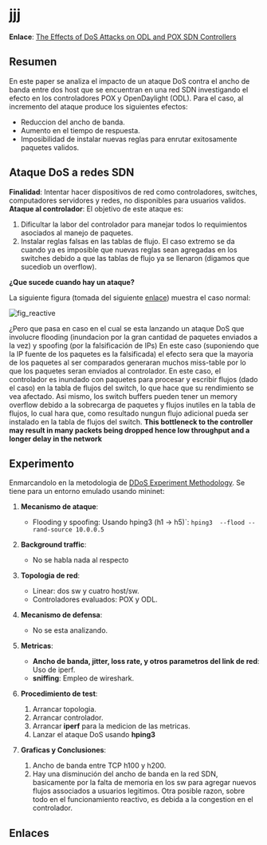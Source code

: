 # jjj #

**Enlace**: [The Effects of DoS Attacks on ODL and POX SDN Controllers](https://ieeexplore.ieee.org/document/8080058)

## Resumen ##

En este paper se analiza el impacto de un ataque DoS contra el ancho de banda entre dos host que se encuentran en una red SDN 
investigando el efecto en los controladores POX y OpenDaylight (ODL). Para el caso, al incremento del ataque produce los siguientes efectos:
* Reduccion del ancho de banda.
* Aumento en el tiempo de respuesta.
* Imposibilidad de instalar nuevas reglas para enrutar exitosamente paquetes validos.

## Ataque DoS a redes SDN ##
**Finalidad**: Intentar hacer dispositivos de red como controladores, switches, computadores servidores y redes, no disponibles para usuarios validos.
**Ataque al controlador**: El objetivo de este ataque es:
1. Dificultar la labor del controlador para manejar todos lo requimientos asociados al manejo de paquetes.
2. Instalar reglas falsas en las tablas de flujo. El caso extremo se da cuando ya es imposible que nuevas reglas sean agregadas en los switches debido a que las tablas de flujo ya se llenaron (digamos que sucediob un overflow). 


**¿Que sucede cuando hay un ataque?**

La siguiente figura (tomada del siguiente [enlace](https://www.mdpi.com/1999-5903/6/2/302/htm)) muestra el caso normal:

![fig_reactive](https://www.mdpi.com/futureinternet/futureinternet-06-00302/article_deploy/html/images/futureinternet-06-00302-g010-1024.png)

¿Pero que pasa en caso en el cual se esta lanzando un ataque DoS que involucre flooding (inundacion por la gran cantidad de paquetes enviados a la vez) y spoofing (por la falsificación de IPs) En este caso (suponiendo que la IP fuente de los paquetes es la falsificada) el efecto sera que la mayoria de los paquetes al ser comparados generaran muchos miss-table por lo que los paquetes seran enviados al controlador. En este caso, el controlador es inundado con paquetes para procesar y escribir flujos (dado el caso) en la tabla de flujos del switch, lo que hace que su rendimiento se vea afectado. Asi mismo, los switch buffers pueden tener un memory overflow debido a la sobrecarga de paquetes y flujos inutiles en la tabla de flujos, lo cual hara que, como resultado nungun flujo adicional pueda ser instalado en la tabla de flujos del switch. **This bottleneck to the controller may result in many packets being dropped hence low throughput and a longer delay in the network**


## Experimento ##

Enmarcandolo en la metodologia de [DDoS Experiment Methodology](http://citeseerx.ist.psu.edu/viewdoc/download?doi=10.1.1.134.7224&rep=rep1&type=pdf). Se tiene para un entorno emulado usando mininet:


1. **Mecanismo de ataque**: 
   * Flooding y spoofing: Usando hping3 (h1 -> h5)`: ```hping3  --flood --rand-source 10.0.0.5```

2. **Background traffic**:
   * No se habla nada al respecto

3. **Topologia de red**:
   * Linear: dos sw y cuatro host/sw.
   * Controladores evaluados: POX y ODL.

4. **Mecanismo de defensa**:
   * No se esta analizando.

5. **Metricas**:
   * **Ancho de banda, jitter, loss rate, y otros parametros del link de red**: Uso de iperf.
   * **sniffing**: Empleo de wireshark.
   
6. **Procedimiento de test**:
   1. Arrancar topologia.
   2. Arrancar controlador.
   3. Arrancar **iperf** para la medicion de las metricas.
   4. Lanzar el ataque DoS usando **hping3**

7. **Graficas y Conclusiones**:
   1. Ancho de banda entre TCP h100 y h200.
   2. Hay una disminución del ancho de banda en la red SDN, basicamente por la falta de memoria en los sw para agregar nuevos flujos associados a usuarios legitimos. Otra posible razon, sobre todo en el funcionamiento reactivo, es debida a la congestion en el controlador. 

## Enlaces ##
